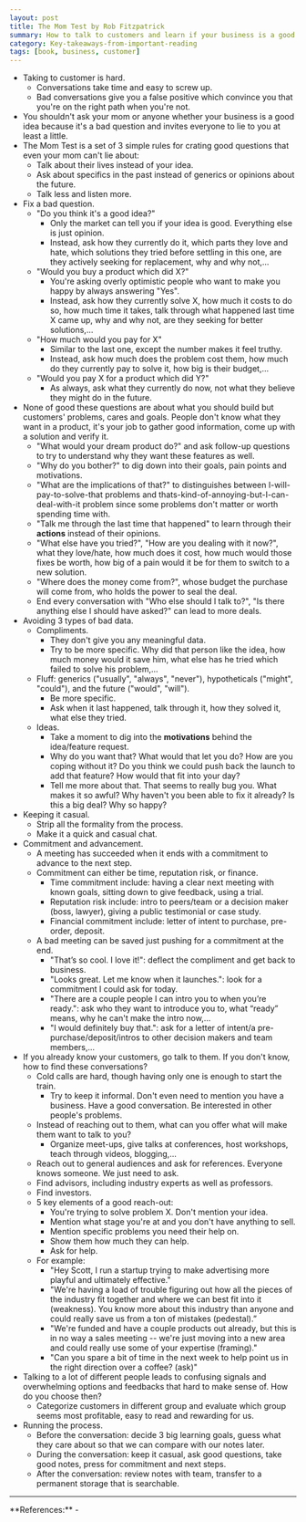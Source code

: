 ```yaml
---
layout: post
title: The Mom Test by Rob Fitzpatrick
summary: How to talk to customers and learn if your business is a good idea when everyone is lying to you.
category: Key-takeaways-from-important-reading
tags: [book, business, customer]
---
```


- Taking to customer is hard.
  - Conversations take time and easy to screw up.
  - Bad conversations give you a false positive which convince you that you're on the right path when you're not.
- You shouldn't ask your mom or anyone whether your business is a good idea because it's a bad question and invites everyone to lie to you at least a little.
- The Mom Test is a set of 3 simple rules for crating good questions that even your mom can't lie about:
  - Talk about their lives instead of your idea.
  - Ask about specifics in the past instead of generics or opinions about the future.
  - Talk less and listen more.
- Fix a bad question.
  - "Do you think it's a good idea?"
    - Only the market can tell you if your idea is good. Everything else is just opinion.
    - Instead, ask how they currently do it, which parts they love and hate, which solutions they tried before settling in this one, are they actively seeking for replacement, why and why not,...
  - "Would you buy a product which did X?"
    - You're asking overly optimistic people who want to make you happy by always answering "Yes".
    - Instead, ask how they currently solve X, how much it costs to do so, how much time it takes, talk through what happened last time X came up, why and why not, are they seeking for better solutions,...
  - "How much would you pay for X"
    - Similar to the last one, except the number makes it feel truthy.
    - Instead, ask how much does the problem cost them, how much do they currently pay to solve it, how big is their budget,...
  - "Would you pay X for a product which did Y?"
    - As always, ask what they currently do now, not what they believe they might do in the future.
- None of good these questions are about what you should build but customers' problems, cares and goals. People don't know what they want in a product, it's your job to gather good information, come up with a solution and verify it.
  - "What would your dream product do?" and ask follow-up questions to try to understand why they want these features as well.
  - "Why do you bother?" to dig down into their goals, pain points and motivations.
  - "What are the implications of that?" to distinguishes between I-will-pay-to-solve-that problems and thats-kind-of-annoying-but-I-can-deal-with-it problem since some problems don't matter or worth spending time with.
  - "Talk me through the last time that happened" to learn through their **actions** instead of their opinions.
  - "What else have you tried?", "How are you dealing with it now?",  what they love/hate, how much does it cost, how much would those fixes be worth, how big of a pain would it be for them to switch to a new solution.
  - "Where does the money come from?", whose budget the purchase will come from, who holds the power to seal the deal.
  - End every conversation with "Who else should I talk to?", "Is there anything else I should have asked?" can lead to more deals.
- Avoiding 3 types of bad data.
  - Compliments.
    - They don't give you any meaningful data.
    - Try to be more specific. Why did that person like the idea, how much money would it save him, what else has he tried which failed to solve his problem,...
  - Fluff: generics ("usually", "always", "never"), hypotheticals ("might", "could"), and the future ("would", "will").
    - Be more specific.
    - Ask when it last happened, talk through it, how they solved it, what else they tried.
  - Ideas.
    - Take a moment to dig into the **motivations** behind the idea/feature request.
    - Why do you want that? What would that let you do? How are you coping without it? Do you think we could push back the launch to add that feature? How would that fit into your day?
    - Tell me more about that. That seems to really bug you. What makes it so awful? Why haven't you been able to fix it already? Is this a big deal? Why so happy?
- Keeping it casual.
  - Strip all the formality from the process.
  - Make it a quick and casual chat.
- Commitment and advancement.
  - A meeting has succeeded when it ends with a commitment to advance to the next step.
  - Commitment can either be time, reputation risk, or finance.
    - Time commitment include: having a clear next meeting with known goals, sitting down to give feedback, using a trial.
    - Reputation risk include: intro to peers/team or a decision maker (boss, lawyer), giving a public testimonial or case study.
    - Financial commitment include: letter of intent to purchase, pre-order, deposit.
  - A bad meeting can be saved just pushing for a commitment at the end.
    - "That’s so cool. I love it!": deflect the compliment and get back to business.
    - "Looks great. Let me know when it launches.": look for a commitment I could ask for today.
    - "There are a couple people I can intro you to when you’re ready.": ask who they want to introduce you to, what “ready” means, why he can't make the intro now,...
    - "I would definitely buy that.": ask for a letter of intent/a pre-purchase/deposit/intros to other decision makers and team members,...
- If you already know your customers, go talk to them. If you don't know, how to find these conversations?
  - Cold calls are hard, though having only one is enough to start the train.
    - Try to keep it informal. Don't even need to mention you have a business. Have a good conversation. Be interested in other people's problems.
  - Instead of reaching out to them, what can you offer what will make them want to talk to you?
    - Organize meet-ups, give talks at conferences, host workshops, teach through videos, blogging,...
  - Reach out to general audiences and ask for references. Everyone knows someone. We just need to ask.
  - Find advisors, including industry experts as well as professors.
  - Find investors.
  - 5 key elements of a good reach-out:
    - You're trying to solve problem X. Don't mention your idea.
    - Mention what stage you're at and you don't have anything to sell.
    - Mention specific problems you need their help on.
    - Show them how much they can help.
    - Ask for help.
  - For example:
    - "Hey Scott, I run a startup trying to make advertising more playful and ultimately effective."
    - "We're having a load of trouble figuring out how all the pieces of the industry fit together and where we can best fit into it (weakness). You know more about this industry than anyone and could really save us from a ton of mistakes (pedestal).”
    - "We're funded and have a couple products out already, but this is in no way a sales meeting -- we're just moving into a new area and could really use some of your expertise (framing)."
    - "Can you spare a bit of time in the next week to help point us in the right direction over a coffee? (ask)"
- Talking to a lot of different people leads to confusing signals and overwhelming options and feedbacks that hard to make sense of. How do you choose then?
  - Categorize customers in different group and evaluate which group seems most profitable, easy to read and rewarding for us.
- Running the process.
  - Before the conversation: decide 3 big learning goals, guess what they care about so that we can compare with our notes later.
  - During the conversation: keep it casual, ask good questions, take good notes, press for commitment and next steps.
  - After the conversation: review notes with team, transfer to a permanent storage that is searchable.

<hr>
**References:**
- <http://momtestbook.com/>
